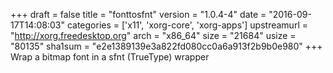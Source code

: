 +++
draft = false
title = "fonttosfnt"
version = "1.0.4-4"
date = "2016-09-17T14:08:03"
categories = ['x11', 'xorg-core', 'xorg-apps']
upstreamurl = "http://xorg.freedesktop.org"
arch = "x86_64"
size = "21684"
usize = "80135"
sha1sum = "e2e1389139e3a822fd080cc0a6a913f2b9b0e980"
+++
Wrap a bitmap font in a sfnt (TrueType) wrapper